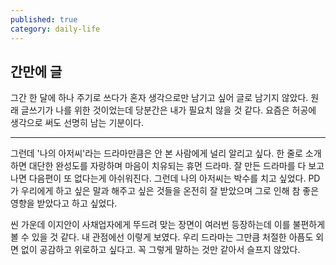 ```yaml
---
published: true
category: daily-life
---
```

## 간만에 글

그간 한 달에 하나 주기로 쓰다가 혼자 생각으로만 남기고 싶어 글로 남기지 않았다. 원래 글쓰기가 나를 위한 것이었는데 당분간은 내가 필요치 않을 것 같다. 요즘은 허공에 생각으로 써도 선명히 남는 기분이다.

---

그런데 '나의 아저씨'라는 드라마만큼은 안 본 사람에게 널리 알리고 싶다. 한 줄로 소개하면 대단한 완성도를 자랑하며 마음이 치유되는 휴먼 드라마.
잘 만든 드라마를 다 보고 나면 다음편이 또 없다는게 아쉬워진다. 그런데 나의 아저씨는 박수를 치고 싶었다. PD가 우리에게 하고 싶은 말과 해주고 싶은 것들을 온전히 잘 받았으며 그로 인해 참 좋은 영향을 받았다고 하고 싶었다.

씬 가운데 이지안이 사채업자에게 뚜드려 맞는 장면이 여러번 등장하는데 이를 불편하게 볼 수 있을 것 같다. 내 관점에선 이렇게 보였다. 우리 드라마는 그만큼 처절한 아픔도 외면 없이 공감하고 위로하고 싶다고. 꼭 그렇게 말하는 것만 같아서 슬프지 않았다.
